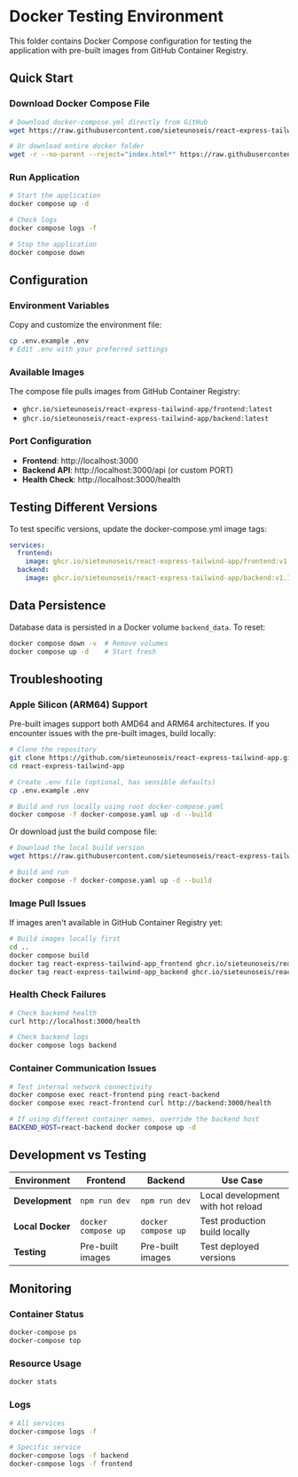 # Docker Testing Environment

This folder contains Docker Compose configuration for testing the application with pre-built images from GitHub Container Registry.

## Quick Start

### Download Docker Compose File
```bash
# Download docker-compose.yml directly from GitHub
wget https://raw.githubusercontent.com/sieteunoseis/react-express-tailwind-app/main/docker/docker-compose.yml

# Or download entire docker folder
wget -r --no-parent --reject="index.html*" https://raw.githubusercontent.com/sieteunoseis/react-express-tailwind-app/main/docker/
```

### Run Application
```bash
# Start the application
docker compose up -d

# Check logs
docker compose logs -f

# Stop the application
docker compose down
```

## Configuration

### Environment Variables
Copy and customize the environment file:
```bash
cp .env.example .env
# Edit .env with your preferred settings
```

### Available Images
The compose file pulls images from GitHub Container Registry:
- `ghcr.io/sieteunoseis/react-express-tailwind-app/frontend:latest`
- `ghcr.io/sieteunoseis/react-express-tailwind-app/backend:latest`

### Port Configuration
- **Frontend**: http://localhost:3000
- **Backend API**: http://localhost:3000/api (or custom PORT)
- **Health Check**: http://localhost:3000/health

## Testing Different Versions

To test specific versions, update the docker-compose.yml image tags:

```yaml
services:
  frontend:
    image: ghcr.io/sieteunoseis/react-express-tailwind-app/frontend:v1.1.0
  backend:
    image: ghcr.io/sieteunoseis/react-express-tailwind-app/backend:v1.1.0
```

## Data Persistence

Database data is persisted in a Docker volume `backend_data`. To reset:

```bash
docker compose down -v  # Remove volumes
docker compose up -d    # Start fresh
```

## Troubleshooting

### Apple Silicon (ARM64) Support
Pre-built images support both AMD64 and ARM64 architectures. If you encounter issues with the pre-built images, build locally:

```bash
# Clone the repository
git clone https://github.com/sieteunoseis/react-express-tailwind-app.git
cd react-express-tailwind-app

# Create .env file (optional, has sensible defaults)
cp .env.example .env

# Build and run locally using root docker-compose.yaml
docker compose -f docker-compose.yaml up -d --build
```

Or download just the build compose file:
```bash
# Download the local build version
wget https://raw.githubusercontent.com/sieteunoseis/react-express-tailwind-app/main/docker-compose.yaml

# Build and run
docker compose -f docker-compose.yaml up -d --build
```

### Image Pull Issues
If images aren't available in GitHub Container Registry yet:
```bash
# Build images locally first
cd ..
docker compose build
docker tag react-express-tailwind-app_frontend ghcr.io/sieteunoseis/react-express-tailwind-app/frontend:latest
docker tag react-express-tailwind-app_backend ghcr.io/sieteunoseis/react-express-tailwind-app/backend:latest
```

### Health Check Failures
```bash
# Check backend health
curl http://localhost:3000/health

# Check backend logs
docker compose logs backend
```

### Container Communication Issues
```bash
# Test internal network connectivity
docker compose exec react-frontend ping react-backend
docker compose exec react-frontend curl http://backend:3000/health

# If using different container names, override the backend host
BACKEND_HOST=react-backend docker compose up -d
```

## Development vs Testing

| Environment | Frontend | Backend | Use Case |
|-------------|----------|---------|-----------|
| **Development** | `npm run dev` | `npm run dev` | Local development with hot reload |
| **Local Docker** | `docker compose up` | `docker compose up` | Test production build locally |
| **Testing** | Pre-built images | Pre-built images | Test deployed versions |

## Monitoring

### Container Status
```bash
docker-compose ps
docker-compose top
```

### Resource Usage
```bash
docker stats
```

### Logs
```bash
# All services
docker-compose logs -f

# Specific service
docker-compose logs -f backend
docker-compose logs -f frontend
```